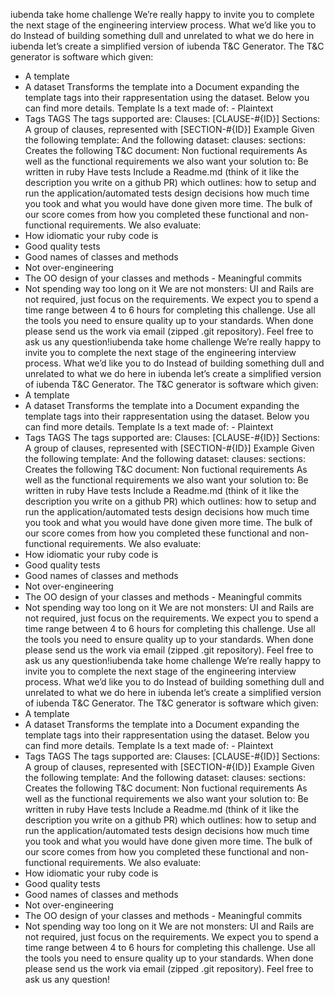 iubenda take home challenge
We’re really happy to invite you to complete the next stage of the engineering interview process.
What we’d like you to do
Instead of building something dull and unrelated to what we do here in iubenda let’s create a simplified version of iubenda T&C Generator.
The T&C generator is software which given:
- A template
- A dataset
Transforms the template into a Document expanding the template tags into their rappresentation using the dataset. Below you can find more details.
Template
Is a text made of: - Plaintext
- Tags
TAGS
The tags supported are:
Clauses: [CLAUSE-#{ID}]
Sections: A group of clauses, represented with [SECTION-#{ID}]
Example
Given the following template:
And the following dataset:
clauses:
sections:
Creates the following T&C document:
Non fuctional requirements
As well as the functional requirements we also want your solution to:
Be written in ruby
Have tests
Include a Readme.md (think of it like the description you write on a github PR) which outlines:
how to setup and run the application/automated tests
design decisions
how much time you took and what you would have done given more time.
The bulk of our score comes from how you completed these functional and non-functional requirements. We also evaluate:
- How idiomatic your ruby code is
- Good quality tests
- Good names of classes and methods
- Not over-engineering
- The OO design of your classes and methods - Meaningful commits
- Not spending way too long on it
We are not monsters: UI and Rails are not required, just focus on the requirements.
We expect you to spend a time range between 4 to 6 hours for completing this challenge.
Use all the tools you need to ensure quality up to your standards. When done please send us the work via email (zipped .git repository).
Feel free to ask us any question!iubenda take home challenge
We’re really happy to invite you to complete the next stage of the engineering interview process.
What we’d like you to do
Instead of building something dull and unrelated to what we do here in iubenda let’s create a simplified version of iubenda T&C Generator.
The T&C generator is software which given:
- A template
- A dataset
Transforms the template into a Document expanding the template tags into their rappresentation using the dataset. Below you can find more details.
Template
Is a text made of: - Plaintext
- Tags
TAGS
The tags supported are:
Clauses: [CLAUSE-#{ID}]
Sections: A group of clauses, represented with [SECTION-#{ID}]
Example
Given the following template:
And the following dataset:
clauses:
sections:
Creates the following T&C document:
Non fuctional requirements
As well as the functional requirements we also want your solution to:
Be written in ruby
Have tests
Include a Readme.md (think of it like the description you write on a github PR) which outlines:
how to setup and run the application/automated tests
design decisions
how much time you took and what you would have done given more time.
The bulk of our score comes from how you completed these functional and non-functional requirements. We also evaluate:
- How idiomatic your ruby code is
- Good quality tests
- Good names of classes and methods
- Not over-engineering
- The OO design of your classes and methods - Meaningful commits
- Not spending way too long on it
We are not monsters: UI and Rails are not required, just focus on the requirements.
We expect you to spend a time range between 4 to 6 hours for completing this challenge.
Use all the tools you need to ensure quality up to your standards. When done please send us the work via email (zipped .git repository).
Feel free to ask us any question!iubenda take home challenge
We’re really happy to invite you to complete the next stage of the engineering interview process.
What we’d like you to do
Instead of building something dull and unrelated to what we do here in iubenda let’s create a simplified version of iubenda T&C Generator.
The T&C generator is software which given:
- A template
- A dataset
Transforms the template into a Document expanding the template tags into their rappresentation using the dataset. Below you can find more details.
Template
Is a text made of: - Plaintext
- Tags
TAGS
The tags supported are:
Clauses: [CLAUSE-#{ID}]
Sections: A group of clauses, represented with [SECTION-#{ID}]
Example
Given the following template:
And the following dataset:
clauses:
sections:
Creates the following T&C document:
Non fuctional requirements
As well as the functional requirements we also want your solution to:
Be written in ruby
Have tests
Include a Readme.md (think of it like the description you write on a github PR) which outlines:
how to setup and run the application/automated tests
design decisions
how much time you took and what you would have done given more time.
The bulk of our score comes from how you completed these functional and non-functional requirements. We also evaluate:
- How idiomatic your ruby code is
- Good quality tests
- Good names of classes and methods
- Not over-engineering
- The OO design of your classes and methods - Meaningful commits
- Not spending way too long on it
We are not monsters: UI and Rails are not required, just focus on the requirements.
We expect you to spend a time range between 4 to 6 hours for completing this challenge.
Use all the tools you need to ensure quality up to your standards. When done please send us the work via email (zipped .git repository).
Feel free to ask us any question!
